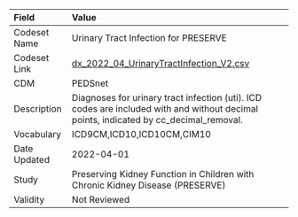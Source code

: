 |Field        |Value                                                                                                                                 |
|:------------|:-------------------------------------------------------------------------------------------------------------------------------------|
|Codeset Name |Urinary Tract Infection for PRESERVE                                                                                                  |
|Codeset Link |[dx_2022_04_UrinaryTractInfection_V2.csv](https://github.com/PEDSnet/Variable-Dictionary/blob/main/conditions/dx_2022_04_UrinaryTractInfection_V2.csv)|
|CDM          |PEDSnet                                                                                                                               |
|Description  |Diagnoses for urinary tract infection (uti). ICD codes are included with and without decimal points, indicated by cc_decimal_removal. |
|Vocabulary   |ICD9CM,ICD10,ICD10CM,CIM10                                                                                                            |
|Date Updated |2022-04-01                                                                                                                            |
|Study        |Preserving Kidney Function in Children with Chronic Kidney Disease (PRESERVE)                                                         |
|Validity     |Not Reviewed                                                                                                                          |

